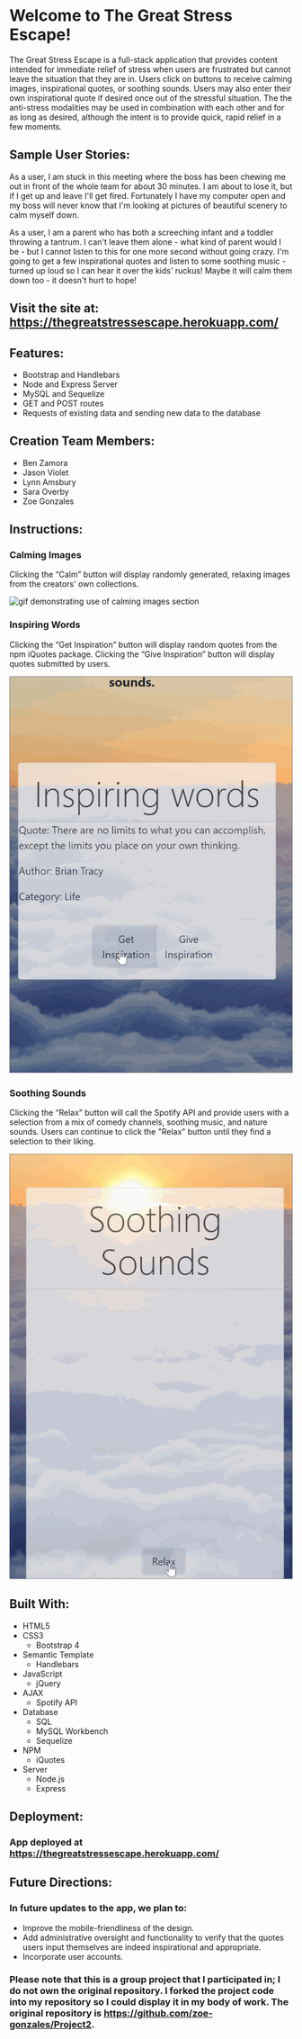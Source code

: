 # Welcome to The Great Stress Escape!

The Great Stress Escape is a full-stack application that provides content intended for immediate relief of stress when users are frustrated but cannot leave the situation that they are in. Users click on buttons to receive calming images, inspirational quotes, or soothing sounds. Users may also enter their own inspirational quote if desired once out of the stressful situation. The the anti-stress modalities may be used in combination with each other and for as long as desired, although the intent is to provide quick, rapid relief in a few moments.

## Sample User Stories:

As a user, I am stuck in this meeting where the boss has been chewing me out in front of the whole team for about 30 minutes. I am about to lose it, but if I get up and leave I'll get fired. Fortunately I have my computer open and my boss will never know that I'm looking at pictures of beautiful scenery to calm myself down.

As a user, I am a parent who has both a screeching infant and a toddler throwing a tantrum. I can't leave them alone - what kind of parent would I be - but I cannot listen to this for one more second without going crazy. I'm going to get a few inspirational quotes and listen to some soothing music - turned up loud so I can hear it over the kids' ruckus! Maybe it will calm them down too - it doesn't hurt to hope!

## Visit the site at: https://thegreatstressescape.herokuapp.com/

## Features:

* Bootstrap and Handlebars
* Node and Express Server
* MySQL and Sequelize
* GET and POST routes
* Requests of existing data and sending new data to the database

## Creation Team Members:

* Ben Zamora
* Jason Violet
* Lynn Amsbury
* Sara Overby
* Zoe Gonzales

## Instructions:

### Calming Images

Clicking the “Calm” button will display randomly generated, relaxing images from the creators' own collections.

<!-- <img src="calming-images.gif" width="250" height="250" /> -->
![gif demonstrating use of calming images section](readme-gifs/calming-images-use.gif)

### Inspiring Words

Clicking the “Get Inspiration” button will display random quotes from the npm iQuotes package. Clicking the  “Give Inspiration” button will display quotes submitted by users.

<!-- <img src="inspiring-words.gif" width="250" height="250" /> -->
![gif demonstrating use of inspiring words section](readme-gifs/inspiring-words.gif)

### Soothing Sounds

Clicking the “Relax” button will call the Spotify API and provide users with a selection from a mix of comedy channels, soothing music, and nature sounds. Users can continue to click the "Relax" button until they find a selection to their liking.

<!-- <img src="soothing-sounds.gif" width="250" height="250" /> -->
![gif demonstrating use of soothing sounds section](readme-gifs/soothing-sounds.gif)

## Built With:
- HTML5
- CSS3
    - Bootstrap 4
- Semantic Template
    - Handlebars
- JavaScript
    - jQuery
- AJAX
    - Spotify API
- Database
    - SQL
    - MySQL Workbench
    - Sequelize
- NPM
    - iQuotes
- Server
    - Node.js
    - Express

## Deployment:

### App deployed at https://thegreatstressescape.herokuapp.com/

## Future Directions:

### In future updates to the app, we plan to:

* Improve the mobile-friendliness of the design.
* Add administrative oversight and functionality to verify that the quotes users input themselves are indeed inspirational and appropriate.
* Incorporate user accounts.

### Please note that this is a group project that I participated in; I do not own the original repository. I forked the project code into my repository so I could display it in my body of work. The original repository is https://github.com/zoe-gonzales/Project2.